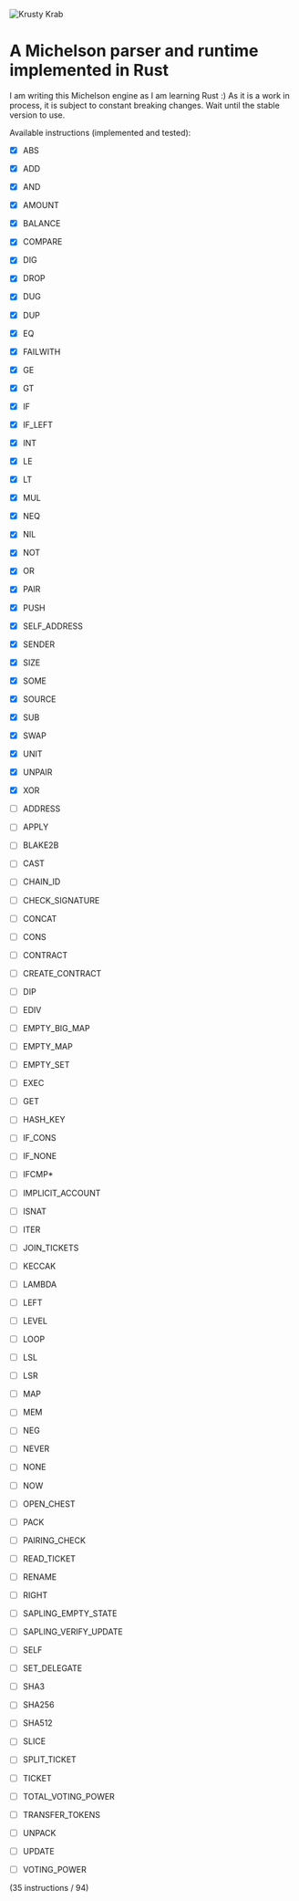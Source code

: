 ![Krusty Krab](https://upload.wikimedia.org/wikipedia/en/3/33/Krusty_Krab_230b.png)

# A Michelson parser and runtime implemented in Rust

I am writing this Michelson engine as I am learning Rust :)
As it is a work in process, it is subject to constant breaking changes. Wait until the stable version to use.

Available instructions (implemented and tested):

- [x] ABS
- [x] ADD
- [x] AND
- [x] AMOUNT
- [x] BALANCE
- [x] COMPARE
- [x] DIG
- [x] DROP
- [x] DUG
- [x] DUP
- [x] EQ
- [x] FAILWITH
- [x] GE
- [x] GT
- [x] IF
- [x] IF_LEFT
- [x] INT
- [x] LE
- [x] LT
- [x] MUL
- [x] NEQ
- [x] NIL
- [x] NOT
- [x] OR
- [x] PAIR
- [x] PUSH
- [x] SELF_ADDRESS
- [x] SENDER
- [x] SIZE
- [x] SOME
- [x] SOURCE
- [x] SUB
- [x] SWAP
- [x] UNIT
- [x] UNPAIR
- [x] XOR

- [ ] ADDRESS
- [ ] APPLY
- [ ] BLAKE2B
- [ ] CAST
- [ ] CHAIN_ID
- [ ] CHECK_SIGNATURE
- [ ] CONCAT
- [ ] CONS
- [ ] CONTRACT
- [ ] CREATE_CONTRACT
- [ ] DIP
- [ ] EDIV
- [ ] EMPTY_BIG_MAP
- [ ] EMPTY_MAP
- [ ] EMPTY_SET
- [ ] EXEC
- [ ] GET
- [ ] HASH_KEY
- [ ] IF_CONS
- [ ] IF_NONE
- [ ] IFCMP\*
- [ ] IMPLICIT_ACCOUNT
- [ ] ISNAT
- [ ] ITER
- [ ] JOIN_TICKETS
- [ ] KECCAK
- [ ] LAMBDA
- [ ] LEFT
- [ ] LEVEL
- [ ] LOOP
- [ ] LSL
- [ ] LSR
- [ ] MAP
- [ ] MEM
- [ ] NEG
- [ ] NEVER
- [ ] NONE
- [ ] NOW
- [ ] OPEN_CHEST
- [ ] PACK
- [ ] PAIRING_CHECK
- [ ] READ_TICKET
- [ ] RENAME
- [ ] RIGHT
- [ ] SAPLING_EMPTY_STATE
- [ ] SAPLING_VERIFY_UPDATE
- [ ] SELF
- [ ] SET_DELEGATE
- [ ] SHA3
- [ ] SHA256
- [ ] SHA512
- [ ] SLICE
- [ ] SPLIT_TICKET
- [ ] TICKET
- [ ] TOTAL_VOTING_POWER
- [ ] TRANSFER_TOKENS
- [ ] UNPACK
- [ ] UPDATE
- [ ] VOTING_POWER

(35 instructions / 94)
